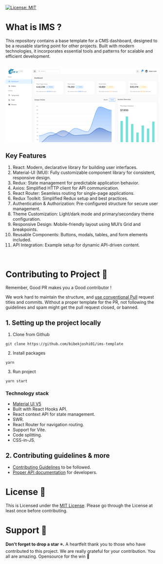 [![License: MIT](https://img.shields.io/badge/License-MIT-yellow.svg)](https://opensource.org/licenses/MIT)

# What is IMS ?

This repository contains a base template for a CMS dashboard, designed to be a reusable starting point for other projects. Built with modern technologies, it incorporates essential tools and patterns for scalable and efficient development.

<br/>

<img alt="Website Banner" src="./src/assets/images/website.png" width="700px"/>

<br />

## Key Features

1. React: Modern, declarative library for building user interfaces.
2. Material-UI (MUI): Fully customizable component library for consistent, responsive design.
3. Redux: State management for predictable application behavior.
4. Axios: Simplified HTTP client for API communication.
5. React Router: Seamless routing for single-page applications.
6. Redux Toolkit: Simplified Redux setup and best practices.
7. Authentication & Authorization: Pre-configured structure for secure user management.
8. Theme Customization: Light/dark mode and primary/secondary theme configuration.
9. Responsive Design: Mobile-friendly layout using MUI’s Grid and breakpoints.
10. Reusable Components: Buttons, modals, tables, and form elements included.
11. API Integration: Example setup for dynamic API-driven content.

</br>

# Contributing to Project 🔐

Remember, Good PR makes you a Good contributor !

We work hard to maintain the structure, and [use conventional Pull](https://github.com/bibekjoshi01/ims-template/blob/main/CONTRIBUTING.md#pull-request-title-format-) request titles and commits. Without a proper template for the PR, not following the guidelines and spam might get the pull request closed, or banned.

## 1️. Setting up the project locally

1. Clone from Github

```
git clone https://github.com/bibekjoshi01/ims-template
```

2. Install packages

```
yarn
```

3. Run project

```
yarn start
```

### Technology stack

- [Material UI V5](https://mui.com/core/)
- Built with React Hooks API.
- React context API for state management.
- SWR.
- React Router for navigation routing.
- Support for Vite.
- Code splitting.
- CSS-in-JS.

## 2️. Contributing guidelines & more

- [Contributing Guidelines](/CONTRIBUTING.md) to be followed.
- [Proper API documentation](https://ims-backend.bibekjoshi34.com.np/docs/) for developers.

# License 👮

This is Licensed under the <a href="./LICENSE">MIT License</a>. Please go through the License at least once before contributing.

# Support 🙏

**Don't forget to drop a star ⭐.** A heartfelt thank you to those who have contributed to this project. We are really grateful for your contribution. You all are amazing. Opensource for the win 🚀
